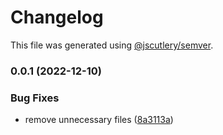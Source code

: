 # Changelog

This file was generated using [@jscutlery/semver](https://github.com/jscutlery/semver).

### 0.0.1 (2022-12-10)


### Bug Fixes

* remove unnecessary files ([8a3113a](https://gitlog.ru:2222/Naris/soermono/commit/8a3113a7d76e884f4d2b708fe23b2dcfc0ae433d))
